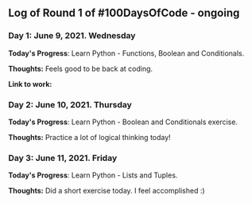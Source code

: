 ## Log of Round 1 of #100DaysOfCode - ongoing

### Day 1: June 9, 2021. Wednesday

**Today's Progress**: Learn Python - Functions, Boolean and Conditionals.

**Thoughts:** Feels good to be back at coding.

**Link to work:** 

### Day 2: June 10, 2021. Thursday

**Today's Progress**: Learn Python - Boolean and Conditionals exercise.

**Thoughts:** Practice a lot of logical thinking today!

### Day 3: June 11, 2021. Friday

**Today's Progress**: Learn Python - Lists and Tuples.

**Thoughts:** Did a short exercise today. I feel accomplished :)
